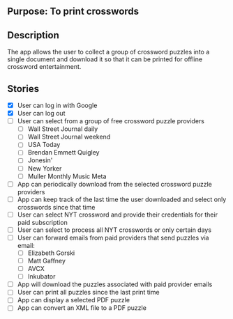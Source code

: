 ## Purpose: To print crosswords

## Description

The app allows the user to collect a group of crossword puzzles into a single document and download it so that it can be printed for offline crossword entertainment.

## Stories

- [x] User can log in with Google
- [x] User can log out
- [ ] User can select from a group of free crossword puzzle providers
  * [ ] Wall Street Journal daily
  * [ ] Wall Street Journal weekend
  * [ ] USA Today
  * [ ] Brendan Emmett Quigley
  * [ ] Jonesin'
  * [ ] New Yorker
  * [ ] Muller Monthly Music Meta
- [ ] App can periodically download from the selected crossword puzzle providers
- [ ] App can keep track of the last time the user downloaded and select only crosswords since that time
- [ ] User can select NYT crossword and provide their credentials for their paid subscription
- [ ] User can select to process all NYT crosswords or only certain days
- [ ] User can forward emails from paid providers that send puzzles via email:
  * [ ] Elizabeth Gorski
  * [ ] Matt Gaffney
  * [ ] AVCX
  * [ ] Inkubator
- [ ] App will download the puzzles associated with paid provider emails
- [ ] User can print all puzzles since the last print time
- [ ] App can display a selected PDF puzzle
- [ ] App can convert an XML file to a PDF puzzle
